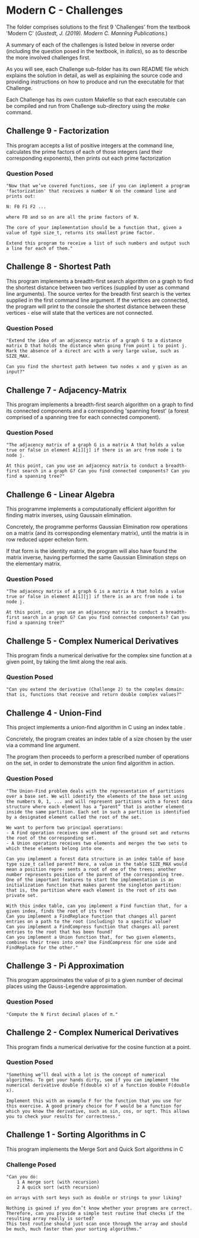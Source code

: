 # Modern C - Challenges

The folder comprises solutions to the first 9 'Challenges' from the textbook 'Modern C' (*Gustedt, J. (2019). Modern C. Manning Publications.*)

A summary of each of the challenges is listed below  in reverse order (including the question posed in the textbook, in *italics*), so as to describe the more involved challenges first. 

As you will see, each Challenge sub-folder has its own README file which explains the solution in detail, as well as explaining the source code and providing instructions on how to produce and run the executable for that Challenge.

Each Challenge has its own custom Makefile so that each executable can be compiled and run from Challenge sub-directory using the *make* command.



## Challenge 9 - Factorization

This program accepts a list of positive integers at the command line, calculates the prime factors of each of those integers (and their corresponding exponents), then prints out each prime factorization

### Question Posed

    "Now that we’ve covered functions, see if you can implement a program 'factorization' that receives a number N on the command line and prints out:    
  
    N: F0 F1 F2 ...  
  
    where F0 and so on are all the prime factors of N.  
  
    The core of your implementation should be a function that, given a value of type size_t, returns its smallest prime factor.  

    Extend this program to receive a list of such numbers and output such a line for each of them." 



## Challenge 8 - Shortest Path

This program implements a breadth-first search algorithm on a graph to find the shortest distance between two vertices (supplied by user as command line arguments). The source vertex for the breadth first search is the vertex supplied in the first command line argument. If the vertices are connected, the program will print to the console the shortest distance between these vertices - else will state that the vertices are not connected.

### Question Posed

    "Extend the idea of an adjacency matrix of a graph G to a distance matrix D that holds the distance when going from point i to point j. Mark the absence of a direct arc with a very large value, such as SIZE_MAX.

    Can you find the shortest path between two nodes x and y given as an input?" 

## Challenge 7 - Adjacency-Matrix

This program implements a breadth-first search algorithm on a graph to find its connected components and a corresponding 'spanning forest' (a forest comprised of a spanning tree for each connected component). 

### Question Posed

    "The adjacency matrix of a graph G is a matrix A that holds a value true or false in element A[i][j] if there is an arc from node i to node j.

    At this point, can you use an adjacency matrix to conduct a breadth-first search in a graph G? Can you find connected components? Can you find a spanning tree?"


## Challenge 6 - Linear Algebra

This programme implements a computationally efficient algorithm for finding matrix inverses, using Gaussain elimination.

Concretely, the programme performs Gaussian Elimination row operations on a matrix (and its corresponding elementary matrix), until the matrix is in row reduced upper echelon form.

If that form is the identity matrix, the program will also have found the matrix inverse, having performed the same Gaussian Elimination steps on the elementary matrix. 

### Question Posed

    "The adjacency matrix of a graph G is a matrix A that holds a value true or false in element A[i][j] if there is an arc from node i to node j.

    At this point, can you use an adjacency matrix to conduct a breadth-first search in a graph G? Can you find connected components? Can you find a spanning tree?"


## Challenge 5 - Complex Numerical Derivatives

This program finds a numerical derivative for the complex sine function at a given point, by taking the limit along the real axis.

### Question Posed

    "Can you extend the derivative (Challenge 2) to the complex domain: that is, functions that receive and return double complex values?"


## Challenge 4 - Union-Find

This project implements a union-find algorithm in C using an index table . 

Concretely, the program creates an index table of a size chosen by the user via a command line argument.

The program then proceeds to perform a prescribed number of operations on the set, in order to demonstrate the union find algorithm in action.


### Question Posed

    "The Union-Find problem deals with the representation of partitions over a base set. We will identify the elements of the base set using the numbers 0, 1, ... and will represent partitions with a forest data structure where each element has a “parent” that is another element inside the same partition. Each set in such a partition is identified by a designated element called the root of the set.

    We want to perform two principal operations:
    - A Find operation receives one element of the ground set and returns the root of the corresponding set.
    - A Union operation receives two elements and merges the two sets to which these elements belong into one.

    Can you implement a forest data structure in an index table of base type size_t called parent? Here, a value in the table SIZE_MAX would mean a position repre- sents a root of one of the trees; another number represents position of the parent of the corresponding tree. One of the important features to start the implementation is an initialization function that makes parent the singleton partition: that is, the partition where each element is the root of its own private set.

    With this index table, can you implement a Find function that, for a given index, finds the root of its tree?
    Can you implement a FindReplace function that changes all parent entries on a path to the root (including) to a specific value?
    Can you implement a FindCompress function that changes all parent entries to the root that has been found?
    Can you implement a Union function that, for two given elements, combines their trees into one? Use FindCompress for one side and FindReplace for the other."


## Challenge 3 - Pi Approximation

This program approximates the value of pi to a given number of decimal places using the Gauss-Legendre approximation.

### Question Posed

    "Compute the N first decimal places of π."


## Challenge 2 - Complex Numerical Derivatives

This program finds a numerical derivative for the cosine function at a point.

### Question Posed

    "Something we’ll deal with a lot is the concept of numerical algorithms. To get your hands dirty, see if you can implement the numerical derivative double f(double x) of a function double F(double x).

    Implement this with an example F for the function that you use for this exercise. A good primary choice for F would be a function for which you know the derivative, such as sin, cos, or sqrt. This allows you to check your results for correctness."

## Challenge 1 - Sorting Algorithms in C

This program implements the Merge Sort and Quick Sort algorithms in C

### Challenge Posed
    "Can you do:
        1 A merge sort (with recursion)
        2 A quick sort (with recursion)
    
    on arrays with sort keys such as double or strings to your liking?
    
    Nothing is gained if you don’t know whether your programs are correct. Therefore, can you provide a simple test routine that checks if the resulting array really is sorted?
    This test routine should just scan once through the array and should be much, much faster than your sorting algorithms."


